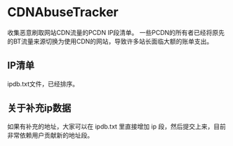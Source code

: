 # CDNAbuseTracker
收集恶意刷取网站CDN流量的PCDN IP段清单。
一些PCDN的所有者已经将原先的BT流量来源切换为使用CDN的网站，导致许多站长面临大额的账单支出。

## IP清单
ipdb.txt文件，已经排序。

## 关于补充ip数据
如果有补充的地址，大家可以在 ipdb.txt 里直接增加 ip 段，然后提交上来，目前非常依赖用户贡献新的地址段。
